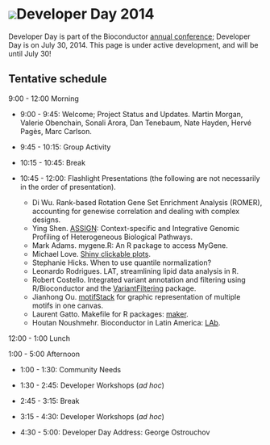 # ![](/images/icons/magnifier.gif)Developer Day 2014

Developer Day is part of the Bioconductor
[annual conference](/bioc2014); Developer Day is on July 30,
2014. This page is under active development, and will be until July
30!

## Tentative schedule

9:00 - 12:00 Morning

- 9:00 - 9:45: Welcome; Project Status and Updates. Martin Morgan,
  Valerie Obenchain, Sonali Arora, Dan Tenebaum, Nate Hayden,
  Herv&eacute; Pag&egrave;s, Marc Carlson.

- 9:45 - 10:15: Group Activity

- 10:15 - 10:45: Break

- 10:45 - 12:00: Flashlight Presentations (the following are not
  necessarily in the order of presentation).

  - Di Wu.  Rank-based Rotation Gene Set Enrichment Analysis (ROMER),
    accounting for genewise correlation and dealing with complex
    designs.
  - Ying
    Shen. [ASSIGN](http://bioconductor.org/packages/release/bioc/html/ASSIGN.html):
    Context-specific and Integrative Genomic Profiling of
    Heterogeneous Biological Pathways.
  - Mark Adams. mygene.R: An R package to access MyGene.
  - Michael Love. [Shiny clickable plots](https://github.com/mikelove/shinyMA).
  - Stephanie Hicks. When to use quantile normalization?
  - Leonardo Rodrigues. LAT, streamlining lipid data analysis in R.
  - Robert Costello. Integrated variant annotation and filtering using
    R/Bioconductor and the
    [VariantFiltering](http://bioconductor.org/packages/release/bioc/html/VariantFiltering.html)
    package.
  - Jianhong
    Ou. [motifStack](http://bioconductor.org/packages/release/bioc/html/motifStack.html)
    for graphic representation of multiple motifs in one canvas.
  - Laurent Gatto. Makefile for R packages: [maker](https://github.com/ComputationalProteomicsUnit/maker).
  - Houtan Noushmehr. Bioconductor in Latin America: [LAb](http://bioconductor.fmrp.usp.br/).

12:00 - 1:00 Lunch

1:00 - 5:00 Afternoon

- 1:00 - 1:30: Community Needs

- 1:30 - 2:45: Developer Workshops (_ad hoc_)

- 2:45 - 3:15: Break

- 3:15 - 4:30: Developer Workshops (_ad hoc_)

- 4:30 - 5:00: Developer Day Address: George Ostrouchov
